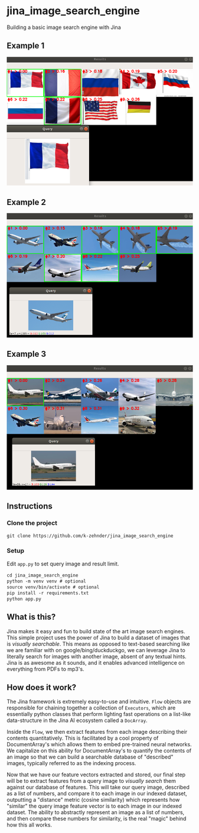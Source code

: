 # jina_image_search_engine
Building a basic image search engine with Jina

## Example 1
![Work in progress](docs/demo.png)

## Example 2
![Work in progress](docs/aviation_demo2.png)

## Example 3
![Work in progress](docs/aviation_usage_demo.png)

## Instructions

### Clone the project

```
git clone https://github.com/k-zehnder/jina_image_search_engine
```

### Setup

Edit `app.py` to set query image and result limit.

```shell
cd jina_image_search_engine
python -m venv venv # optional
source venv/bin/activate # optional
pip install -r requirements.txt
python app.py
```

## What is this?
Jina makes it easy and fun to build state of the art image search engines. This simple project uses the power of Jina to build a dataset of images that is *visually searchable*. This means as opposed to text-based searching like we are familiar with on google/bing/duckduckgo, we can leverage Jina to literally search for images with another image, absent of any textual hints. Jina is as awesome as it sounds, and it enables advanced intelligence on everything from PDFs to mp3's.

## How does it work?
The Jina framework is extremely easy-to-use and intuitive. `Flow` objects are responsible for chaining together a collection of `Executors`, which are essentially python classes that perform lighting fast operations on a list-like data-structure in the Jina AI ecosystem called a `DocArray`.

Inside the `Flow`, we then extract features from each image describing their contents quantitatively. This is facilitated by a cool property of DocumentArray's which allows them to embed pre-trained neural networks. We capitalize on this ability for DocumentArray's to quantify the contents of an image so that we can build a searchable database of "described" images, typically referred to as the indexing process. 

Now that we have our feature vectors extracted and stored, our final step will be to extract features from a query image to *visually search* them against our database of features. This will take our query image, described as a list of numbers, and compare it to each image in our indexed dataset, outputting a "distance" metric (cosine similarity) which represents how "similar" the query image feature vector is to each image in our indexed dataset. The ability to abstractly represent an image as a list of numbers, and then compare these numbers for similarity, is the real "magic" behind how this all works.
